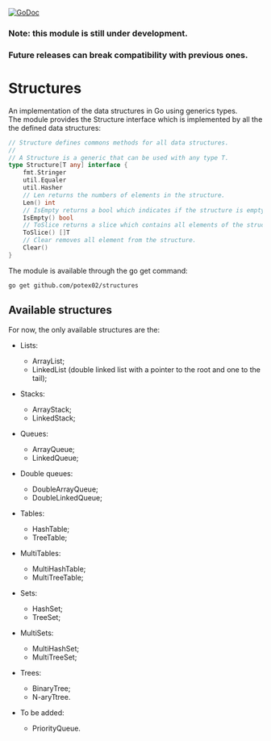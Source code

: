 [![GoDoc](https://godoc.org/github.com/potex02/structures?status.svg)](https://godoc.org/github.com/potex02/structures)
### Note: this module is still under development.
### Future releases can break compatibility with previous ones.
# Structures
An implementation of the data structures in Go using generics types.<br/>
The module provides the Structure interface which is implemented by all the the defined data structures:
```go
// Structure defines commons methods for all data structures.
//
// A Structure is a generic that can be used with any type T.
type Structure[T any] interface {
	fmt.Stringer
	util.Equaler
	util.Hasher
	// Len returns the numbers of elements in the structure.
	Len() int
	// IsEmpty returns a bool which indicates if the structure is empty or not.
	IsEmpty() bool
	// ToSlice returns a slice which contains all elements of the structure.
	ToSlice() []T
	// Clear removes all element from the structure.
	Clear()
}
```
The module is available through the go get command:
```
go get github.com/potex02/structures
```
## Available structures
For now, the only available structures are the:
- Lists:
	- ArrayList;
	- LinkedList (double linked list with a pointer to the root and one to the tail);
- Stacks:
	- ArrayStack;
	- LinkedStack;
- Queues:
	- ArrayQueue;
	- LinkedQueue;
- Double queues:
	- DoubleArrayQueue;
	- DoubleLinkedQueue;
- Tables:
	- HashTable;
	- TreeTable;
- MultiTables:
	- MultiHashTable;
	- MultiTreeTable;
- Sets:
	- HashSet;
	- TreeSet;
- MultiSets:
	- MultiHashSet;
	- MultiTreeSet;
- Trees:
	- BinaryTree;
	- N-aryTtree.

- To be added:
	- PriorityQueue.